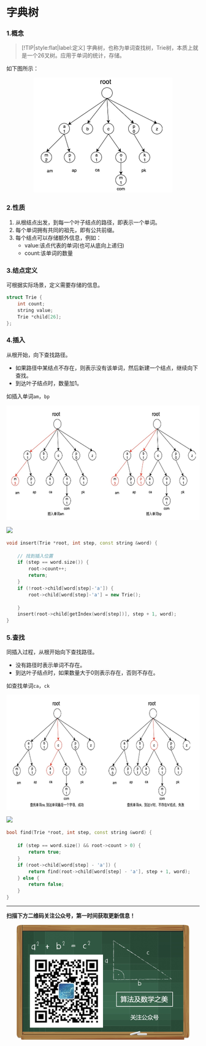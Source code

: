 # 字典树

### 1.概念
> [!TIP|style:flat|label:定义]
字典树，也称为单词查找树，Trie树，本质上就是一个26叉树。应用于单词的统计，存储。  

如下图所示：
<div align=center><img src="img-字典树/trie.jpg" style="height: 300px;"></div>

### 2.性质
1. 从根结点出发，到每一个叶子结点的路径，即表示一个单词。
2. 每个单词拥有共同的祖先，即有公共前缀。
3. 每个结点可以存储额外信息，例如：
    * value:该点代表的单词(也可从底向上递归)
    * count:该单词的数量

### 3.结点定义
可根据实际场景，定义需要存储的信息。
```cpp
struct Trie {
    int count;
    string value;
    Trie *child[26];
};
```
### 4.插入
从根开始，向下查找路径。
* 如果路径中某结点不存在，则表示没有该单词，然后新建一个结点，继续向下查找。
* 到达叶子结点时，数量加1。

如插入单词`am`，`bp`
<div align=center><img src="img-字典树/trie_insert.jpg" style="height: 300px;"></div>

![](https://img.shields.io/badge/代码实现-插入-green?style=for-the-badge&logo=appveyor)
```cpp
void insert(Trie *root, int step, const string &word) {

    // 找到插入位置
    if (step == word.size()) {
        root->count++;
        return;
    }
    if (!root->child[word[step]-'a']) {
        root->child[word[step]-'a'] = new Trie();

    }
    insert(root->child[getIndex(word[step])], step + 1, word);
}
```
### 5.查找
同插入过程，从根开始向下查找路径。
* 没有路径时表示单词不存在。
* 到达叶子结点时，如果数量大于0则表示存在，否则不存在。

如查找单词`ca`，`ck`
<div align=center><img src="img-字典树/trie_find.jpg" style="height: 300px;"></div>

![](https://img.shields.io/badge/代码实现-查找-green?style=for-the-badge&logo=appveyor)
```cpp
bool find(Trie *root, int step, const string &word) {

    if (step == word.size() && root->count > 0) {
        return true;
    }
    if (root->child[word[step] - 'a']) {
        return find(root->child[word[step] - 'a'], step + 1, word);
    } else {
        return false;
    }
}
```

---
**扫描下方二维码关注公众号，第一时间获取更新信息！**  
<div align=center><img src="../qrcode.jpg" style="height: 300px;"></div>
